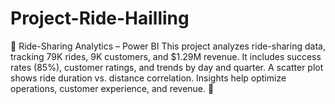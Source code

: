 # Project-Ride-Hailling
🚖 Ride-Sharing Analytics – Power BI This project analyzes ride-sharing data, tracking 79K rides, 9K customers, and $1.29M revenue. It includes success rates (85%), customer ratings, and trends by day and quarter. A scatter plot shows ride duration vs. distance correlation. Insights help optimize operations, customer experience, and revenue. 🚀
